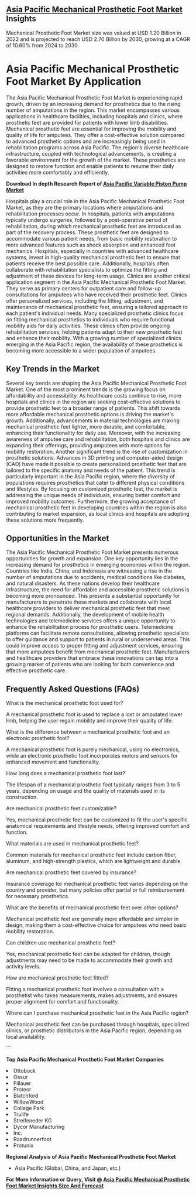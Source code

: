 <h2><a href="https://www.verifiedmarketreports.com/download-sample/?rid=435464&amp;utm_source=Github-Feb&amp;utm_medium=225" target="_blank">Asia Pacific Mechanical Prosthetic Foot Market</a> Insights</h2><p>Mechanical Prosthetic Foot Market size was valued at USD 1.20 Billion in 2022 and is projected to reach USD 2.70 Billion by 2030, growing at a CAGR of 10.60% from 2024 to 2030.</p><p><h1>Asia Pacific Mechanical Prosthetic Foot Market By Application</h1> <p>The Asia Pacific Mechanical Prosthetic Foot Market is experiencing rapid growth, driven by an increasing demand for prosthetics due to the rising number of amputations in the region. This market encompasses various applications in healthcare facilities, including hospitals and clinics, where prosthetic feet are provided for patients with lower limb disabilities. Mechanical prosthetic feet are essential for improving the mobility and quality of life for amputees. They offer a cost-effective solution compared to advanced prosthetic options and are increasingly being used in rehabilitation programs across Asia Pacific. The region's diverse healthcare infrastructure, coupled with technological advancements, is creating a favorable environment for the growth of the market. These prosthetics are designed to restore function and enable patients to resume their daily activities more comfortably and efficiently. <p><strong>Download In depth Research Report of <a href="https://www.verifiedmarketreports.com/download-sample/?rid=236118&amp;utm_source=Pulse-Dec&amp;utm_medium=225" target="_blank">Asia Pacific Variable Piston Pump Market</a></strong></p> Hospitals play a crucial role in the Asia Pacific Mechanical Prosthetic Foot Market, as they are the primary locations where amputations and rehabilitation processes occur. In hospitals, patients with amputations typically undergo surgeries, followed by a post-operative period of rehabilitation, during which mechanical prosthetic feet are introduced as part of the recovery process. These prosthetic feet are designed to accommodate various patient needs, from basic mobility restoration to more advanced features such as shock absorption and enhanced foot mechanics. Hospitals, especially in countries with advanced healthcare systems, invest in high-quality mechanical prosthetic feet to ensure that patients receive the best possible care. Additionally, hospitals often collaborate with rehabilitation specialists to optimize the fitting and adjustment of these devices for long-term usage. Clinics are another critical application segment in the Asia Pacific Mechanical Prosthetic Foot Market. They serve as primary centers for outpatient care and follow-up consultations for amputees who have received their prosthetic feet. Clinics offer personalized services, including the fitting, adjustment, and maintenance of mechanical prosthetic feet, ensuring a tailored approach to each patient's individual needs. Many specialized prosthetic clinics focus on fitting mechanical prosthetics to individuals who require functional mobility aids for daily activities. These clinics often provide ongoing rehabilitation services, helping patients adapt to their new prosthetic feet and enhance their mobility. With a growing number of specialized clinics emerging in the Asia Pacific region, the availability of these prosthetics is becoming more accessible to a wider population of amputees. <h2>Key Trends in the Market</h2> <p>Several key trends are shaping the Asia Pacific Mechanical Prosthetic Foot Market. One of the most prominent trends is the growing focus on affordability and accessibility. As healthcare costs continue to rise, more hospitals and clinics in the region are seeking cost-effective solutions to provide prosthetic feet to a broader range of patients. This shift towards more affordable mechanical prosthetic options is driving the market's growth. Additionally, advancements in material technologies are making mechanical prosthetic feet lighter, more durable, and comfortable, enhancing their functionality for daily use. Moreover, with the increasing awareness of amputee care and rehabilitation, both hospitals and clinics are expanding their offerings, providing amputees with more options for mobility restoration. Another significant trend is the rise of customization in prosthetic solutions. Advances in 3D printing and computer-aided design (CAD) have made it possible to create personalized prosthetic feet that are tailored to the specific anatomy and needs of the patient. This trend is particularly important in the Asia Pacific region, where the diversity of populations requires prosthetics that cater to different physical conditions and lifestyles. By focusing on customized prosthetic feet, the market is addressing the unique needs of individuals, ensuring better comfort and improved mobility outcomes. Furthermore, the growing acceptance of mechanical prosthetic feet in developing countries within the region is also contributing to market expansion, as local clinics and hospitals are adopting these solutions more frequently. <h2>Opportunities in the Market</h2> <p>The Asia Pacific Mechanical Prosthetic Foot Market presents numerous opportunities for growth and expansion. One key opportunity lies in the increasing demand for prosthetics in emerging economies within the region. Countries like India, China, and Indonesia are witnessing a rise in the number of amputations due to accidents, medical conditions like diabetes, and natural disasters. As these nations develop their healthcare infrastructure, the need for affordable and accessible prosthetic solutions is becoming more pronounced. This presents a substantial opportunity for manufacturers to penetrate these markets and collaborate with local healthcare providers to deliver mechanical prosthetic feet that meet regional demands. Additionally, the development of mobile health technologies and telemedicine services offers a unique opportunity to enhance the rehabilitation process for prosthetic users. Telemedicine platforms can facilitate remote consultations, allowing prosthetic specialists to offer guidance and support to patients in rural or underserved areas. This could improve access to proper fitting and adjustment services, ensuring that more amputees benefit from mechanical prosthetic feet. Manufacturers and healthcare providers that embrace these innovations can tap into a growing market of patients who are looking for both convenience and effective prosthetic care. <h2>Frequently Asked Questions (FAQs)</h2> <p>What is the mechanical prosthetic foot used for?</p> <p>A mechanical prosthetic foot is used to replace a lost or amputated lower limb, helping the user regain mobility and improve their quality of life.</p> <p>What is the difference between a mechanical prosthetic foot and an electronic prosthetic foot?</p> <p>A mechanical prosthetic foot is purely mechanical, using no electronics, while an electronic prosthetic foot incorporates motors and sensors for enhanced movement and functionality.</p> <p>How long does a mechanical prosthetic foot last?</p> <p>The lifespan of a mechanical prosthetic foot typically ranges from 3 to 5 years, depending on usage and the quality of materials used in its construction.</p> <p>Are mechanical prosthetic feet customizable?</p> <p>Yes, mechanical prosthetic feet can be customized to fit the user's specific anatomical requirements and lifestyle needs, offering improved comfort and function.</p> <p>What materials are used in mechanical prosthetic feet?</p> <p>Common materials for mechanical prosthetic feet include carbon fiber, aluminum, and high-strength plastics, which are lightweight and durable.</p> <p>Are mechanical prosthetic feet covered by insurance?</p> <p>Insurance coverage for mechanical prosthetic feet varies depending on the country and provider, but many policies offer partial or full reimbursement for necessary prosthetics.</p> <p>What are the benefits of mechanical prosthetic feet over other options?</p> <p>Mechanical prosthetic feet are generally more affordable and simpler in design, making them a cost-effective choice for amputees who need basic mobility restoration.</p> <p>Can children use mechanical prosthetic feet?</p> <p>Yes, mechanical prosthetic feet can be adapted for children, though adjustments may need to be made to accommodate their growth and activity levels.</p> <p>How are mechanical prosthetic feet fitted?</p> <p>Fitting a mechanical prosthetic foot involves a consultation with a prosthetist who takes measurements, makes adjustments, and ensures proper alignment for comfort and functionality.</p> <p>Where can I purchase mechanical prosthetic feet in the Asia Pacific region?</p> <p>Mechanical prosthetic feet can be purchased through hospitals, specialized clinics, or prosthetic distributors in the Asia Pacific region, depending on local availability.</p> ```</p><p><strong>Top Asia Pacific Mechanical Prosthetic Foot Market Companies</strong></p><div data-test-id=""><p><li>Ottobock</li><li> Ossur</li><li> Fillauer</li><li> Proteor</li><li> Blatchford</li><li> WillowWood</li><li> College Park</li><li> Trulife</li><li> Streifeneder KG</li><li> Dycor Manufacturing</li><li> Inc.</li><li> Roadrunnerfoot</li><li> Protunix</li></p><div><strong>Regional Analysis of&nbsp;Asia Pacific Mechanical Prosthetic Foot Market</strong></div><ul><li dir="ltr"><p dir="ltr">Asia Pacific (Global, China, and Japan, etc.)</p></li></ul><p><strong>For More Information or Query, Visit @&nbsp;</strong><strong><a href="https://www.verifiedmarketreports.com/product/mechanical-prosthetic-foot-market/?utm_source=Github-Feb&amp;utm_medium=225" target="_blank">Asia Pacific Mechanical Prosthetic Foot Market Insights Size And Forecast</a></strong></p></div><h2>&nbsp;</h2><div data-test-id="">&nbsp;</div>
